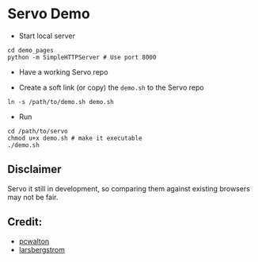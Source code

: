# Servo Demo

* Start local server

```
cd demo_pages
python -m SimpleHTTPServer # Use port 8000
```

* Have a working Servo repo

* Create a soft link (or copy) the `demo.sh` to the Servo repo
```
ln -s /path/to/demo.sh demo.sh
```

* Run 

```
cd /path/to/servo
chmod u+x demo.sh # make it executable
./demo.sh
```

## Disclaimer
Servo it still in development, so comparing them against existing browsers may not be fair. 

## Credit: 
* [pcwalton](https://github.com/pcwalton/webrender-demos)
* [larsbergstrom](https://github.com/larsbergstrom/webrender-demos/tree/use_raf)
